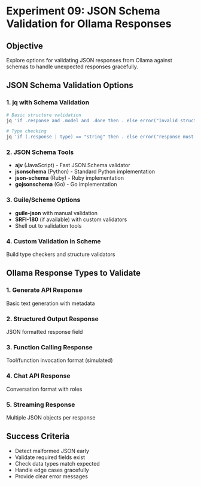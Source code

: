 # Experiment 09: JSON Schema Validation for Ollama Responses

## Objective
Explore options for validating JSON responses from Ollama against schemas to handle unexpected responses gracefully.

## JSON Schema Validation Options

### 1. **jq with Schema Validation**
```bash
# Basic structure validation
jq 'if .response and .model and .done then . else error("Invalid structure") end'

# Type checking
jq 'if (.response | type) == "string" then . else error("response must be string") end'
```

### 2. **JSON Schema Tools**
- **ajv** (JavaScript) - Fast JSON Schema validator
- **jsonschema** (Python) - Standard Python implementation
- **json-schema** (Ruby) - Ruby implementation
- **gojsonschema** (Go) - Go implementation

### 3. **Guile/Scheme Options**
- **guile-json** with manual validation
- **SRFI-180** (if available) with custom validators
- Shell out to validation tools

### 4. **Custom Validation in Scheme**
Build type checkers and structure validators

## Ollama Response Types to Validate

### 1. Generate API Response
Basic text generation with metadata

### 2. Structured Output Response
JSON formatted response field

### 3. Function Calling Response
Tool/function invocation format (simulated)

### 4. Chat API Response
Conversation format with roles

### 5. Streaming Response
Multiple JSON objects per response

## Success Criteria
- Detect malformed JSON early
- Validate required fields exist
- Check data types match expected
- Handle edge cases gracefully
- Provide clear error messages